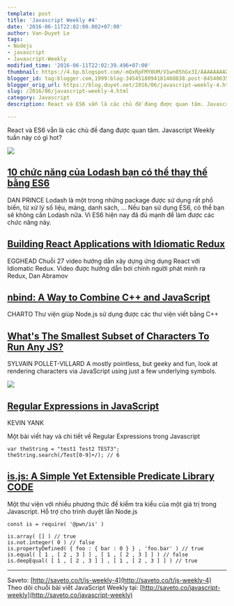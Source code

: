 ```yaml
---
template: post
title: 'Javascript Weekly #4'
date: '2016-06-11T22:02:00.002+07:00'
author: Van-Duyet Le
tags:
- Nodejs
- javascript
- Javascript-Weekly
modified_time: '2016-06-11T22:02:39.496+07:00'
thumbnail: https://4.bp.blogspot.com/-mQxRpFMY0UM/V1wn05hGx3I/AAAAAAAAXiA/PUSZrt0AUoMEyGQbfmEbmJlhnEmBIp-5gCK4B/s1600/js-4.png
blogger_id: tag:blogger.com,1999:blog-3454518094181460838.post-8454063536227658355
blogger_orig_url: https://blog.duyet.net/2016/06/javascript-weekly-4.html
slug: /2016/06/javascript-weekly-4.html
category: Javascript
description: React và ES6 vẫn là các chủ đề đang được quan tâm. Javascript Weekly tuần này có gì hot?

---
```


React và ES6 vẫn là các chủ đề đang được quan tâm. Javascript Weekly tuần này có gì hot?

[![](https://4.bp.blogspot.com/-mQxRpFMY0UM/V1wn05hGx3I/AAAAAAAAXiA/PUSZrt0AUoMEyGQbfmEbmJlhnEmBIp-5gCK4B/s1600/js-4.png)](https://blog.duyet.net/2016/06/javascript-weekly-4.html)

## [10 chức năng của Lodash bạn có thể thay thế bằng ES6](https://www.sitepoint.com/lodash-features-replace-es6/?utm_source=duyetdev.com&amp;utm_medium=saveto.co) ##
DAN PRINCE
Lodash là một trong những package được sử dụng rất phổ biến, từ xử lý số liệu, mảng, danh sách, ... Nếu bạn sử dụng ES6, có thể bạn sẽ không cần Lodash nữa. Vì ES6 hiện nay đã đủ mạnh để làm được các chức năng này.

## [Building React Applications with Idiomatic Redux](http://saveto.co/Hm3a2V) ##
EGGHEAD
Chuỗi 27 video hướng dẫn xây dựng ứng dụng React với Idiomatic Redux. Video được hướng dẫn bơi chính người phát minh ra Redux, Dan Abramov

## [nbind: A Way to Combine C++ and JavaScript](http://saveto.co/lS87z1) ##
CHARTO
Thư viện giúp Node.js sử dụng được  các thư viện viết bằng C++

## [What's The Smallest Subset of Characters To Run Any JS?](http://saveto.co/rxOPvy) ##
SYLVAIN POLLET-VILLARD
A mostly pointless, but geeky and fun, look at rendering characters via JavaScript using just a few underlying symbols.

[![](https://3.bp.blogspot.com/-Ld023bbHL_M/V1wk01ThbJI/AAAAAAAAXhk/KO4vd6f_S-INxBFASnIuDTln82dmGEfKQCK4B/s1600/Screenshot%2Bfrom%2B2016-06-11%2B21-47-36.png)](https://3.bp.blogspot.com/-Ld023bbHL_M/V1wk01ThbJI/AAAAAAAAXhk/KO4vd6f_S-INxBFASnIuDTln82dmGEfKQCK4B/s1600/Screenshot%2Bfrom%2B2016-06-11%2B21-47-36.png)

## [Regular Expressions in JavaScript](http://saveto.co/UXWCj6) 

KEVIN YANK

Một bài viết hay và chi tiết về Regular Expressions trong Javascript

```
var theString = "test1 Test2 TEST3";
theString.search(/Test[0-9]+/); // 6
```

## [is.js: A Simple Yet Extensible Predicate Library CODE ](http://saveto.co/iHMK6K) ##
Một thư viện với nhiều phương thức để kiểm tra kiểu của một giá trị trong Javascript. Hỗ trợ cho trình duyệt lẫn Node.js

```
const is = require( '@pwn/is' )

is.array( [] ) // true
is.not.integer( 0 ) // false
is.propertyDefined( { foo : { bar : 0 } } , 'foo.bar' ) // true
is.equal( [ 1 , [ 2 , 3 ] ] , [ 1 , [ 2 , 3 ] ] ) // false
is.deepEqual( [ 1 , [ 2 , 3 ] ] , [ 1 , [ 2 , 3 ] ] ) // true
```

--------------------
Saveto: [http://saveto.co/t/js-weekly-4](http://saveto.co/t/js-weekly-4)
Theo dõi chuỗi bài viết JavaScript Weekly tại: [http://saveto.co/javascript-weekly](http://saveto.co/javascript-weekly)
